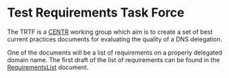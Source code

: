 # Test Requirements Task Force

The TRTF is a [CENTR](https://centr.org/) working group which aim is to
create a set of best current practices documents for evaluating the quality
of a DNS delegation.

One of the documents will be a list of requirements on a properly delegated
domain name. The first draft of the list of requirements can be found in
the [RequirementsList](blob/master/RequirementsList.md) document.
